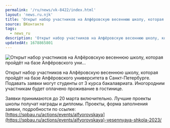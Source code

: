 ```yaml
---
permalink: '/ru/news/vk-8422/index.html'
layout: 'news.ru.njk'
title: 'Открыт набор участников на Алфёровскую весеннюю школу, которая пройдёт на базе Алфёровского уни…'
source: ВКонтакте
tags:
  - news_ru
description: 'Открыт набор участников на Алфёровскую весеннюю школу, которая пройдёт на базе Алфёровского уни…'
updatedAt: 1678865801
---
```

![Открыт набор участников на Алфёровскую весеннюю школу, которая пройдёт на базе Алфёровского уни…](https://sun1-19.userapi.com/impg/TdXjemWgGQe9eJx-my5xNRp__Wq5IOFlzdpSWA/DhUhoiye6xI.jpg?size=510x510&quality=95&sign=c550e3021f9e2375b8cdda1a6f73e212&c_uniq_tag=MEewANfJgjOEza3vptZwsO8VI9wL081lMBaYTy54Kto&type=album)

Открыт набор участников на Алфёровскую весеннюю школу, которая пройдёт на базе Алфёровского университета в Санкт-Петербурге. Подавать заявки могут студенты от 3 курса бакалавриата. Иногородним участникам будет оплачено проживание в гостинице.

Заявки принимаются до 20 марта включительно. Лучшие проекты школы получат награды и дипломы.
Проекты, форма заполнения заявки, подробности по ссылке:
[https://spbau.ru/actions/events/alfyorovskaya](https://spbau.ru/actions/events/alfyorovskaya)-vesennyaya-shkola-2023/
